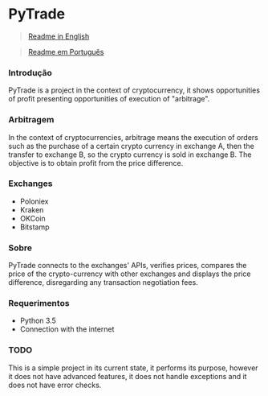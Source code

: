 # PyTrade

> [Readme in English](README.md)


> [Readme em Português](README_PT-BR.md)

### Introdução
PyTrade is a project in the context of cryptocurrency, it shows opportunities of profit presenting opportunities of execution of "arbitrage".

### Arbitragem
In the context of cryptocurrencies, arbitrage means the execution of orders such as the purchase of a certain crypto currency in exchange A, then the transfer to exchange B, so the crypto currency is sold in exchange B. The objective is to obtain profit from the price difference.

### Exchanges
- Poloniex
- Kraken
- OKCoin
- Bitstamp

### Sobre
PyTrade connects to the exchanges' APIs, verifies prices, compares the price of the crypto-currency with other exchanges and displays the price difference, disregarding any transaction negotiation fees.

### Requerimentos
- Python 3.5
- Connection with the internet

### TODO
This is a simple project in its current state, it performs its purpose, however it does not have advanced features, it does not handle exceptions and it does not have error checks.
